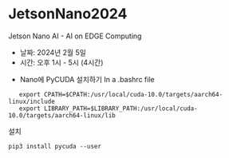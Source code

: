 # JetsonNano2024

Jetson Nano AI - AI on EDGE Computing

- 날짜: 2024년 2월 5일
- 시간: 오후 1시 - 5시 (4시간)


* Nano에 PyCUDA 설치하기
In a .bashrc file
```
   export CPATH=$CPATH:/usr/local/cuda-10.0/targets/aarch64-linux/include
   export LIBRARY_PATH=$LIBRARY_PATH:/usr/local/cuda-10.0/targets/aarch64-linux/lib
```

설치

```
pip3 install pycuda --user
```
